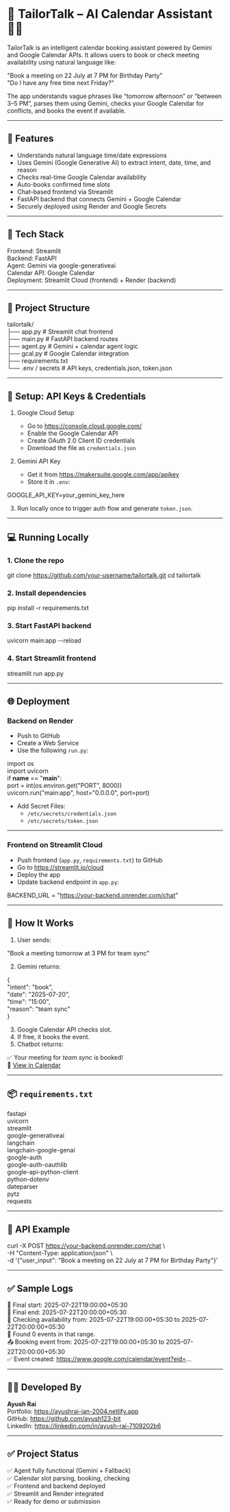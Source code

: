 # 🧠 TailorTalk – AI Calendar Assistant 🤖📅

TailorTalk is an intelligent calendar booking assistant powered by Gemini and Google Calendar APIs. It allows users to book or check meeting availability using natural language like:

"Book a meeting on 22 July at 7 PM for Birthday Party"  
"Do I have any free time next Friday?"

The app understands vague phrases like “tomorrow afternoon” or “between 3–5 PM”, parses them using Gemini, checks your Google Calendar for conflicts, and books the event if available.

---

## 🚀 Features

- Understands natural language time/date expressions
- Uses Gemini (Google Generative AI) to extract intent, date, time, and reason
- Checks real-time Google Calendar availability
- Auto-books confirmed time slots
- Chat-based frontend via Streamlit
- FastAPI backend that connects Gemini + Google Calendar
- Securely deployed using Render and Google Secrets

---

## 🧱 Tech Stack

Frontend: Streamlit  
Backend: FastAPI  
Agent: Gemini via google-generativeai  
Calendar API: Google Calendar  
Deployment: Streamlit Cloud (frontend) + Render (backend)

---

## 📁 Project Structure

tailortalk/  
├── app.py                # Streamlit chat frontend  
├── main.py               # FastAPI backend routes  
├── agent.py              # Gemini + calendar agent logic  
├── gcal.py               # Google Calendar integration  
├── requirements.txt  
└── .env / secrets        # API keys, credentials.json, token.json

---

## 🔐 Setup: API Keys & Credentials

1. Google Cloud Setup  
   - Go to https://console.cloud.google.com/  
   - Enable the Google Calendar API  
   - Create OAuth 2.0 Client ID credentials  
   - Download the file as `credentials.json`

2. Gemini API Key  
   - Get it from https://makersuite.google.com/app/apikey  
   - Store it in `.env`:

GOOGLE_API_KEY=your_gemini_key_here

3. Run locally once to trigger auth flow and generate `token.json`.

---

## 💻 Running Locally

### 1. Clone the repo

git clone https://github.com/your-username/tailortalk.git
cd tailortalk

### 2. Install dependencies

pip install -r requirements.txt

### 3. Start FastAPI backend

uvicorn main:app --reload

### 4. Start Streamlit frontend

streamlit run app.py

---

## 🌐 Deployment

### Backend on Render

- Push to GitHub  
- Create a Web Service  
- Use the following `run.py`:

import os  
import uvicorn  
if __name__ == "__main__":  
    port = int(os.environ.get("PORT", 8000))  
    uvicorn.run("main:app", host="0.0.0.0", port=port)

- Add Secret Files:
  - `/etc/secrets/credentials.json`
  - `/etc/secrets/token.json`

---

### Frontend on Streamlit Cloud

- Push frontend (`app.py`, `requirements.txt`) to GitHub  
- Go to https://streamlit.io/cloud  
- Deploy the app  
- Update backend endpoint in `app.py`:

BACKEND_URL = "https://your-backend.onrender.com/chat"

---

## 🧠 How It Works

1. User sends:

"Book a meeting tomorrow at 3 PM for team sync"

2. Gemini returns:

{  
  "intent": "book",  
  "date": "2025-07-20",  
  "time": "15:00",  
  "reason": "team sync"  
}

3. Google Calendar API checks slot.  
4. If free, it books the event.  
5. Chatbot returns:

✅ Your meeting for *team sync* is booked!  
📅 [View in Calendar](https://...)

---

## 📦 `requirements.txt`

fastapi  
uvicorn  
streamlit  
google-generativeai  
langchain  
langchain-google-genai  
google-auth  
google-auth-oauthlib  
google-api-python-client  
python-dotenv  
dateparser  
pytz  
requests

---

## 🧪 API Example

curl -X POST https://your-backend.onrender.com/chat \  
     -H "Content-Type: application/json" \  
     -d '{"user_input": "Book a meeting on 22 July at 7 PM for Birthday Party"}'

---

## ✅ Sample Logs

📅 Final start: 2025-07-22T19:00:00+05:30  
📅 Final end: 2025-07-22T20:00:00+05:30  
🔎 Checking availability from: 2025-07-22T19:00:00+05:30 to 2025-07-22T20:00:00+05:30  
📅 Found 0 events in that range.  
📤 Booking event from: 2025-07-22T19:00:00+05:30 to 2025-07-22T20:00:00+05:30  
✅ Event created: https://www.google.com/calendar/event?eid=...

---

## 🙋‍♂️ Developed By

**Ayush Rai**  
Portfolio: https://ayushrai-jan-2004.netlify.app  
GitHub: https://github.com/ayush123-bit  
LinkedIn: https://linkedin.com/in/ayush-rai-7109202b6

---

## ✅ Project Status

✅ Agent fully functional (Gemini + Fallback)  
✅ Calendar slot parsing, booking, checking  
✅ Frontend and backend deployed  
✅ Streamlit and Render integrated  
✅ Ready for demo or submission
